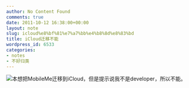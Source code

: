 ```yaml
---
author: No Content Found
comments: true
date: 2011-10-12 16:38:00+00:00
layout: note
slug: icloud%e8%bf%81%e7%a7%bb%e4%b8%8d%e8%83%bd
title: iCloud迁移不能
wordpress_id: 6533
categories:
- notes
- 不好归类
---
```


![](http://media.tumblr.com/tumblr_lsyowzzRle1qz6vj8.png)本想把MobileMe迁移到iCloud，但是提示说我不是developer，所以不能。
